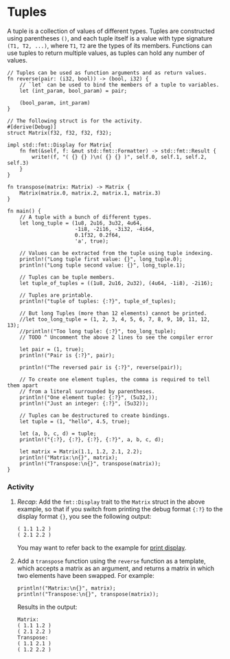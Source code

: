 # Tuples

A tuple is a collection of values of different types. Tuples are constructed
using parentheses `()`, and each tuple itself is a value with type signature
`(T1, T2, ...)`, where `T1`, `T2` are the types of its members. Functions can
use tuples to return multiple values, as tuples can hold any number of values.

```rust,editable
// Tuples can be used as function arguments and as return values.
fn reverse(pair: (i32, bool)) -> (bool, i32) {
    // `let` can be used to bind the members of a tuple to variables.
    let (int_param, bool_param) = pair;

    (bool_param, int_param)
}

// The following struct is for the activity.
#[derive(Debug)]
struct Matrix(f32, f32, f32, f32);

impl std::fmt::Display for Matrix{
    fn fmt(&self, f: &mut std::fmt::Formatter) -> std::fmt::Result {
        write!(f, "( {} {} )\n( {} {} )", self.0, self.1, self.2, self.3)
    }
}

fn transpose(matrix: Matrix) -> Matrix {
    Matrix(matrix.0, matrix.2, matrix.1, matrix.3)
}

fn main() {
    // A tuple with a bunch of different types.
    let long_tuple = (1u8, 2u16, 3u32, 4u64,
                      -1i8, -2i16, -3i32, -4i64,
                      0.1f32, 0.2f64,
                      'a', true);

    // Values can be extracted from the tuple using tuple indexing.
    println!("Long tuple first value: {}", long_tuple.0);
    println!("Long tuple second value: {}", long_tuple.1);

    // Tuples can be tuple members.
    let tuple_of_tuples = ((1u8, 2u16, 2u32), (4u64, -1i8), -2i16);

    // Tuples are printable.
    println!("tuple of tuples: {:?}", tuple_of_tuples);

    // But long Tuples (more than 12 elements) cannot be printed.
    //let too_long_tuple = (1, 2, 3, 4, 5, 6, 7, 8, 9, 10, 11, 12, 13);
    //println!("Too long tuple: {:?}", too_long_tuple);
    // TODO ^ Uncomment the above 2 lines to see the compiler error

    let pair = (1, true);
    println!("Pair is {:?}", pair);

    println!("The reversed pair is {:?}", reverse(pair));

    // To create one element tuples, the comma is required to tell them apart
    // from a literal surrounded by parentheses.
    println!("One element tuple: {:?}", (5u32,));
    println!("Just an integer: {:?}", (5u32));

    // Tuples can be destructured to create bindings.
    let tuple = (1, "hello", 4.5, true);

    let (a, b, c, d) = tuple;
    println!("{:?}, {:?}, {:?}, {:?}", a, b, c, d);

    let matrix = Matrix(1.1, 1.2, 2.1, 2.2);
    println!("Matrix:\n{}", matrix);
    println!("Transpose:\n{}", transpose(matrix));
}
```

### Activity

1. *Recap*: Add the `fmt::Display` trait to the `Matrix` struct in the above
   example, so that if you switch from printing the debug format `{:?}` to the
   display format `{}`, you see the following output:

   ```text
   ( 1.1 1.2 )
   ( 2.1 2.2 )
   ```

   You may want to refer back to the example for [print display][print_display].
2. Add a `transpose` function using the `reverse` function as a template, which
   accepts a matrix as an argument, and returns a matrix in which two elements
   have been swapped. For example:

   ```rust,ignore
   println!("Matrix:\n{}", matrix);
   println!("Transpose:\n{}", transpose(matrix));
   ```

   Results in the output:

   ```text
   Matrix:
   ( 1.1 1.2 )
   ( 2.1 2.2 )
   Transpose:
   ( 1.1 2.1 )
   ( 1.2 2.2 )
   ```

[print_display]: ../hello/print/print_display.md
